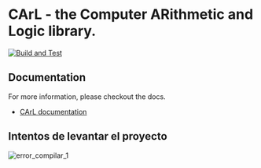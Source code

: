 # CArL - the Computer ARithmetic and Logic library.

[![Build and Test](https://github.com/ths-rwth/carl/actions/workflows/CI.yml/badge.svg)](https://github.com/ths-rwth/carl/actions/workflows/CI.yml)


## Documentation

For more information, please checkout the docs.

* [CArL documentation](http://ths-rwth.github.io/carl/)

## Intentos de levantar el proyecto
![error_compilar_1](https://github.com/user-attachments/assets/1c907419-8dd8-4074-9a05-c05d7a989daa)
